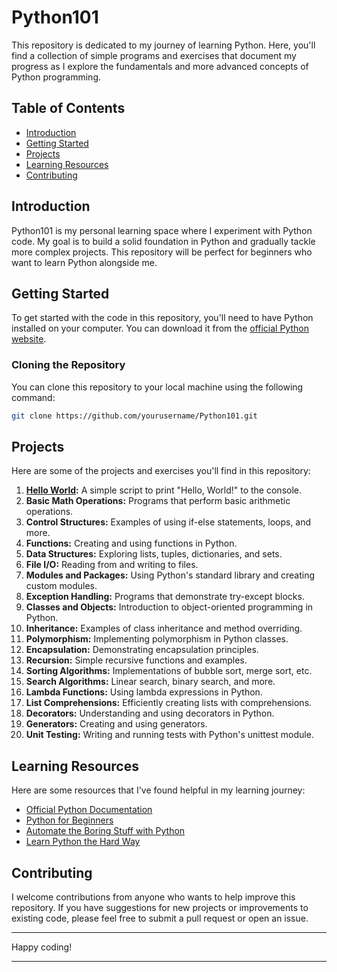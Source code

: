 # Python101
This repository is dedicated to my journey of learning Python. Here, you'll find a collection of simple programs and exercises that document my progress as I explore the fundamentals and more advanced concepts of Python programming.

## Table of Contents

- [Introduction](#introduction)
- [Getting Started](#getting-started)
- [Projects](#projects)
- [Learning Resources](#learning-resources)
- [Contributing](#contributing)

## Introduction

Python101 is my personal learning space where I experiment with Python code. My goal is to build a solid foundation in Python and gradually tackle more complex projects. This repository will be perfect for beginners who want to learn Python alongside me.

## Getting Started

To get started with the code in this repository, you'll need to have Python installed on your computer. You can download it from the [official Python website](https://www.python.org/downloads/).


### Cloning the Repository

You can clone this repository to your local machine using the following command:

```bash
git clone https://github.com/yourusername/Python101.git
```

## Projects

Here are some of the projects and exercises you'll find in this repository:

1. **[Hello World](https://github.com/Cainista/Python101/tree/main/01-Hola):** A simple script to print "Hello, World!" to the console.
2. **Basic Math Operations:** Programs that perform basic arithmetic operations.
3. **Control Structures:** Examples of using if-else statements, loops, and more.
4. **Functions:** Creating and using functions in Python.
5. **Data Structures:** Exploring lists, tuples, dictionaries, and sets.
6. **File I/O:** Reading from and writing to files.
7. **Modules and Packages:** Using Python's standard library and creating custom modules.
8. **Exception Handling:** Programs that demonstrate try-except blocks.
9. **Classes and Objects:** Introduction to object-oriented programming in Python.
10. **Inheritance:** Examples of class inheritance and method overriding.
11. **Polymorphism:** Implementing polymorphism in Python classes.
12. **Encapsulation:** Demonstrating encapsulation principles.
13. **Recursion:** Simple recursive functions and examples.
14. **Sorting Algorithms:** Implementations of bubble sort, merge sort, etc.
15. **Search Algorithms:** Linear search, binary search, and more.
16. **Lambda Functions:** Using lambda expressions in Python.
17. **List Comprehensions:** Efficiently creating lists with comprehensions.
18. **Decorators:** Understanding and using decorators in Python.
19. **Generators:** Creating and using generators.
20. **Unit Testing:** Writing and running tests with Python's unittest module.

## Learning Resources

Here are some resources that I've found helpful in my learning journey:

- [Official Python Documentation](https://docs.python.org/3/)
- [Python for Beginners](https://www.python.org/about/gettingstarted/)
- [Automate the Boring Stuff with Python](https://automatetheboringstuff.com/)
- [Learn Python the Hard Way](https://learnpythonthehardway.org/)

## Contributing

I welcome contributions from anyone who wants to help improve this repository. If you have suggestions for new projects or improvements to existing code, please feel free to submit a pull request or open an issue.

---

Happy coding!

---
 
